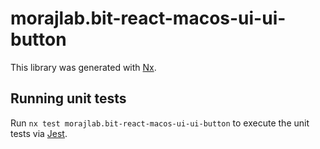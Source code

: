 # morajlab.bit-react-macos-ui-ui-button

This library was generated with [Nx](https://nx.dev).

## Running unit tests

Run `nx test morajlab.bit-react-macos-ui-ui-button` to execute the unit tests via [Jest](https://jestjs.io).
